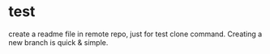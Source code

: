 # test
create a readme file in remote repo, just for test clone command.
Creating a new branch is quick & simple.
